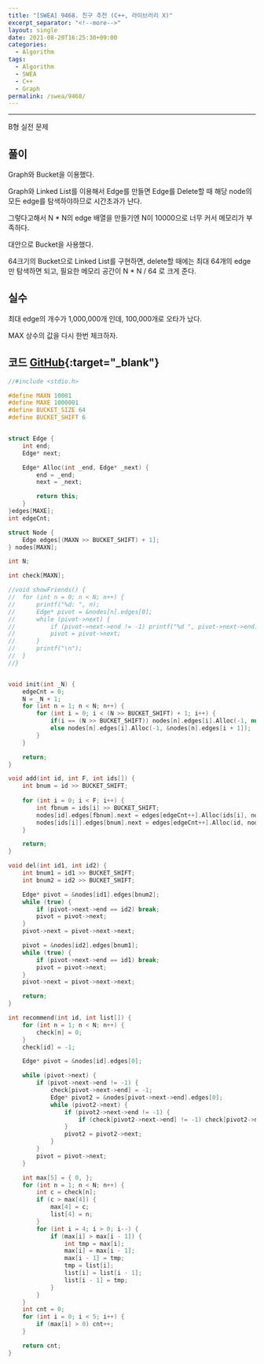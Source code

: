 ```yaml
---
title: "[SWEA] 9468. 친구 추천 (C++, 라이브러리 X)"
excerpt_separator: "<!--more-->"
layout: single
date: 2021-08-20T16:25:30+09:00
categories:
  - Algorithm
tags:
  - Algorithm
  - SWEA
  - C++
  - Graph
permalink: /swea/9468/
---
```

---

B형 실전 문제

## 풀이

Graph와 Bucket을 이용했다.

Graph와 Linked List를 이용해서 Edge를 만들면 Edge를 Delete할 때 해당 node의 모든 edge를 탐색하야하므로 시간초과가 난다.

그렇다고해서 N * N의 edge 배열을 만들기엔 N이 10000으로 너무 커서 메모리가 부족하다.

대안으로 Bucket을 사용했다.

64크기의 Bucket으로 Linked List를 구현하면, delete할 때에는 최대 64개의 edge만 탐색하면 되고, 필요한 메모리 공간이 N * N / 64 로 크게 준다.

## 실수

최대 edge의 개수가 1,000,000개 인데, 100,000개로 오타가 났다.

MAX 상수의 값을 다시 한번 체크하자.

<!--more-->

## 코드 [GitHub](https://github.com/unionyy/samsung-algorithm-21/blob/main/practice/recommend/solution.cpp){:target="_blank"}

```cpp
//#include <stdio.h>

#define MAXN 10001
#define MAXE 1000001
#define BUCKET_SIZE 64
#define BUCKET_SHIFT 6


struct Edge {
	int end;
	Edge* next;

	Edge* Alloc(int _end, Edge* _next) {
		end = _end;
		next = _next;

		return this;
	}
}edges[MAXE];
int edgeCnt;

struct Node {
	Edge edges[(MAXN >> BUCKET_SHIFT) + 1];
} nodes[MAXN];

int N;

int check[MAXN];

//void showFriends() {
//	for (int n = 0; n < N; n++) {
//		printf("%d: ", n);
//		Edge* pivot = &nodes[n].edges[0];
//		while (pivot->next) {
//			if (pivot->next->end != -1) printf("%d ", pivot->next->end);
//			pivot = pivot->next;
//		}
//		printf("\n");
//	}
//}


void init(int _N) {
	edgeCnt = 0;
	N = _N + 1;
	for (int n = 1; n < N; n++) {
		for (int i = 0; i < (N >> BUCKET_SHIFT) + 1; i++) {
			if(i == (N >> BUCKET_SHIFT)) nodes[n].edges[i].Alloc(-1, nullptr);
			else nodes[n].edges[i].Alloc(-1, &nodes[n].edges[i + 1]);
		}
	}

	return;
}

void add(int id, int F, int ids[]) {
	int bnum = id >> BUCKET_SHIFT;
	
	for (int i = 0; i < F; i++) {
		int fbnum = ids[i] >> BUCKET_SHIFT;
		nodes[id].edges[fbnum].next = edges[edgeCnt++].Alloc(ids[i], nodes[id].edges[fbnum].next);
		nodes[ids[i]].edges[bnum].next = edges[edgeCnt++].Alloc(id, nodes[ids[i]].edges[bnum].next);
	}

	return;
}

void del(int id1, int id2) {
	int bnum1 = id1 >> BUCKET_SHIFT;
	int bnum2 = id2 >> BUCKET_SHIFT;

	Edge* pivot = &nodes[id1].edges[bnum2];
	while (true) {
		if (pivot->next->end == id2) break;
		pivot = pivot->next;
	}
	pivot->next = pivot->next->next;

	pivot = &nodes[id2].edges[bnum1];
	while (true) {
		if (pivot->next->end == id1) break;
		pivot = pivot->next;
	}
	pivot->next = pivot->next->next;

	return;
}

int recommend(int id, int list[]) {
	for (int n = 1; n < N; n++) {
		check[n] = 0;
	}
	check[id] = -1;

	Edge* pivot = &nodes[id].edges[0];

	while (pivot->next) {
		if (pivot->next->end != -1) {
			check[pivot->next->end] = -1;
			Edge* pivot2 = &nodes[pivot->next->end].edges[0];
			while (pivot2->next) {
				if (pivot2->next->end != -1) {
					if (check[pivot2->next->end] != -1) check[pivot2->next->end]++;
				}
				pivot2 = pivot2->next;
			}
		}
		pivot = pivot->next;
	}

	int max[5] = { 0, };
	for (int n = 1; n < N; n++) {
		int c = check[n];
		if (c > max[4]) { 
			max[4] = c;
			list[4] = n;
		}
		for (int i = 4; i > 0; i--) {
			if (max[i] > max[i - 1]) {
				int tmp = max[i];
				max[i] = max[i - 1];
				max[i - 1] = tmp;
				tmp = list[i];
				list[i] = list[i - 1];
				list[i - 1] = tmp;
			}
		}
	}
	int cnt = 0;
	for (int i = 0; i < 5; i++) {
		if (max[i] > 0) cnt++;
	}

	return cnt;
}
```